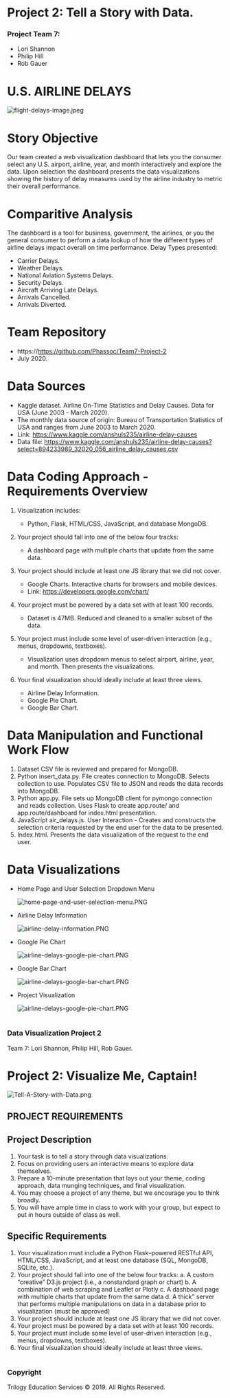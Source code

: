 # Project 2:  Tell a Story with Data.

### Project Team 7:
* Lori Shannon
* Philip Hill
* Rob Gauer
# 
# U.S. AIRLINE DELAYS 

![flight-delays-image.jpeg](images/flight-delays-image.jpeg)

# Story Objective
  Our team created a web visualization dashboard that lets you the consumer select any U.S. airport, airline, year, and month interactively and explore the data. Upon selection the dashboard presents the data visualizations showing the history of delay measures used by the airline industry to metric their overall performance.

# Comparitive Analysis
The dashboard is a tool for business, government, the airlines, or you the general consumer to perform a data lookup of how the different types of airline delays impact overall on time performance.
   Delay Types presented:
   * Carrier Delays.
   * Weather Delays.
   * National Aviation Systems Delays.
   * Security Delays.
   * Aircraft Arriving Late Delays.
   * Arrivals Cancelled. 
   * Arrivals Diverted.
 
# Team Repository
  * https://https://github.com/Phassoc/Team7-Project-2
  * July 2020.
    

# Data Sources
   * Kaggle dataset. Airline On-Time Statistics and Delay Causes. Data for USA (June 2003 - March 2020). 
   * The monthly data source of origin: Bureau of Transportation Statistics of USA and ranges from June 2003 to March 2020.
   * Link: https://www.kaggle.com/anshuls235/airline-delay-causes
   * Data file: https://www.kaggle.com/anshuls235/airline-delay-causes?select=894233989_32020_056_airline_delay_causes.csv 
           
# Data Coding Approach - Requirements Overview
1. Visualization includes:
    * Python, Flask, HTML/CSS, JavaScript, and database MongoDB. 

2. Your project should fall into one of the below four tracks: 
   * A dashboard page with multiple charts that update from the same data.

3. Your project should include at least one JS library that we did not cover.
   * Google Charts. Interactive charts for browsers and mobile devices.
   * Link: https://developers.google.com/chart/

4. Your project must be powered by a data set with at least 100 records.
   * Dataset is 47MB. Reduced and cleaned to a smaller subset of the data.

5. Your project must include some level of user-driven interaction (e.g., menus, dropdowns, textboxes).
   * Visualization uses dropdown menus to select airport, airline, year, and month. Then presents the visualizations.

6. Your final visualization should ideally include at least three views. 
   * Airline Delay Information.
   * Google Pie Chart.
   * Google Bar Chart.

# Data Manipulation and Functional Work Flow 
  1. Dataset CSV file is reviewed and prepared for MongoDB. 
  2. Python insert_data.py. File creates connection to MongoDB. Selects collection to use. Populates CSV file to JSON and reads the data records into MongoDB.
  3. Python app.py. File sets up MongoDB client for pymongo connection and reads collection. Uses Flask to create app.route/ and app.route/dashboard for index.html presentation.
  4. JavaScript air_delays.js. User Interaction - Creates and constructs the selection criteria requested by the end user for the data to be presented.
  5. Index.html. Presents the data visualization of the request to the end user.

# Data Visualizations
  * Home Page and User Selection Dropdown Menu

    ![home-page-and-user-selection-menu.PNG](images/home-page-and-user-selection-menu.PNG)
  
  * Airline Delay Information

    ![airline-delay-information.PNG](images/airline-delay-information.PNG)

  * Google Pie Chart

    ![airline-delays-google-pie-chart.PNG](images/airline-delays-google-pie-chart.PNG)

* Google Bar Chart

    ![airline-delays-google-bar-chart.PNG](images/airline-delays-google-bar-chart.PNG)  

* Project Visualization

    ![airline-delays-google-pie-chart.PNG](images/airline-delays-visualization.PNG)

# 
### Data Visualization Project 2
 Team 7:  Lori Shannon, Philip Hill, Rob Gauer. 
# 

# 
# Project 2: Visualize Me, Captain!

![Tell-A-Story-with-Data.png](images/Tell-A-Story-with-Data.png)

## PROJECT REQUIREMENTS

## Project Description
1. Your task is to tell a story through data visualizations.
2. Focus on providing users an interactive means to explore data themselves. 
3. Prepare a 10-minute presentation that lays out your theme, coding approach, data munging techniques, and final visualization.
4. You may choose a project of any theme, but we encourage you to think broadly.
5. You will have ample time in class to work with your group, but expect to put in hours outside of class as well. 

## Specific Requirements
1. Your visualization must include a Python Flask–powered RESTful API, HTML/CSS, JavaScript, and at least one database (SQL, MongoDB, SQLite, etc.). 
2. Your project should fall into one of the below four tracks: 
    a. A custom “creative” D3.js project (i.e., a nonstandard graph or chart)
    b. A combination of web scraping and Leaflet or Plotly
    c. A dashboard page with multiple charts that update from the same data
    d. A thick” server that performs multiple manipulations on data in a database prior to visualization (must be approved)
3. Your project should include at least one JS library that we did not cover.
4. Your project must be powered by a data set with at least 100 records.
5. Your project must include some level of user-driven interaction (e.g., menus, dropdowns, textboxes).
6. Your final visualization should ideally include at least three views. 
# 
### Copyright
Trilogy Education Services © 2019. All Rights Reserved.
# 